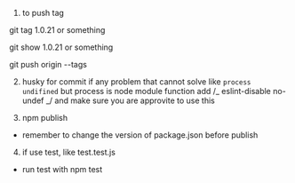 1. to push tag

git tag 1.0.21 or something

git show 1.0.21 or something

git push origin --tags

2. husky for commit
   if any problem that cannot solve like
   `process undifined` but process is node module function
   add /_ eslint-disable no-undef _/ and make sure you are approvite to use this

3. npm publish

- remember to change the version of package.json before publish

4. if use test, like test.test.js

- run test with npm test
